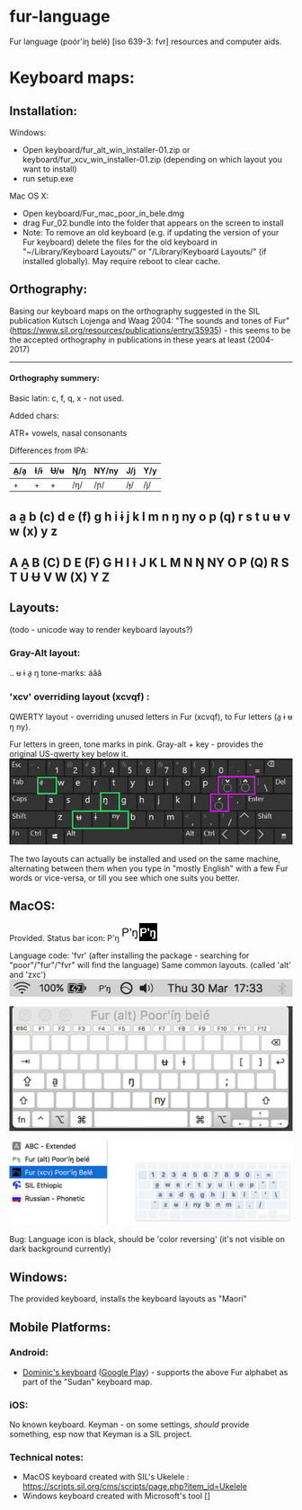 # fur-language
Fur language (poór'íŋ belé) [iso 639-3: fvr] resources and computer aids.


# Keyboard maps:

## Installation:

Windows:

* Open keyboard/fur_alt_win_installer-01.zip or keyboard/fur_xcv_win_installer-01.zip (depending on which layout you want to install)
* run setup.exe

Mac OS X:

* Open keyboard/Fur_mac_poor_in_bele.dmg
* drag Fur_02.bundle into the folder that appears on the screen to install
* Note: To remove an old keyboard (e.g. if updating the version of your Fur keyboard) delete the files for the old keyboard in "~/Library/Keyboard Layouts/" or "/Library/Keyboard Layouts/" (if installed globally). May require reboot to clear cache.


## Orthography:
Basing our keyboard maps on the orthography suggested in the SIL publication Kutsch Lojenga and Waag 2004: "The sounds and tones of Fur"
(https://www.sil.org/resources/publications/entry/35935) - this seems to be the accepted orthography in publications in these years at least (2004-2017)

----
#### Orthography summery:

Basic latin: c, f, q, x - not used.

Added chars:

ATR+ vowels, nasal consonants

Differences from IPA:

|A̲/a̱|Ɨ/ɨ|Ʉ/ʉ|Ŋ/ŋ|NY/ny|J/j|Y/y|
|-|-|-|-|-|-|-|
|+|+|+|/ŋ/|/ɲ/|/ɟ/|/j/|

a a̱ b (c) d e (f) g h i ɨ j k l m n ŋ ny o p (q) r s t u ʉ v w (x) y z
-------
A A̱ B (C) D E (F) G H I Ɨ J K L M N Ŋ NY O P (Q) R S T U Ʉ V W (X) Y Z
-------


## Layouts:
(todo - unicode way to render keyboard layouts?)
### Gray-Alt layout:
..
ʉ ɨ a̱ ŋ
tone-marks: áâǎ
### 'xcv' overriding layout (xcvqf) :
QWERTY layout - overriding unused letters in Fur (xcvqf), to Fur letters (a̱ ɨ ʉ ŋ ny).

Fur letters in green, tone marks in pink. Gray-alt + key - provides the original US-qwerty key below it.
![image of lowercase keymap](./img/kbd_zxc_01.png)

The two layouts can actually be installed and used on the same machine, alternating between them when you type in "mostly English" with a few Fur words or vice-versa, or till you see which one suits you better.


## MacOS:
Provided.
Status bar icon: P'ŋ
![image icon with transparent bg ](./img/Pn.png)![dark](./img/Pn_x.png)

 Language code: 'fvr' (after installing the package - searching for "poor"/"fur"/"fvr" will find the language) Same common layouts. (called 'alt' and 'zxc')
![image of mac status bar with P'ŋ icon](./img/fur_mac_02.png)

![image of alt-state keymap](./img/fur_mac_03.png)

![image of alt-state keymap](./img/fur_mac_01.png)

Bug: Language icon is black, should be 'color reversing' (it's not visible on dark background currently)

## Windows:
The provided keyboard, installs the keyboard layouts as "Maori"

## Mobile Platforms:

### Android:

* [Dominic's keyboard](http://dominicweb.eu/en/dictionaries/african-keyboard/) ([Google Play](https://play.google.com/store/apps/details?id=eu.dominicweb.africankeyboard)) - supports the above Fur alphabet as part of the "Sudan" keyboard map.


### iOS:
No known keyboard.
Keyman - on some settings, _should_ provide something, esp now that Keyman is a SIL project.

### Technical notes:

 * MacOS keyboard created with SIL's Ukelele :  https://scripts.sil.org/cms/scripts/page.php?item_id=Ukelele
 * Windows keyboard created with Microsoft's tool []
 
 


